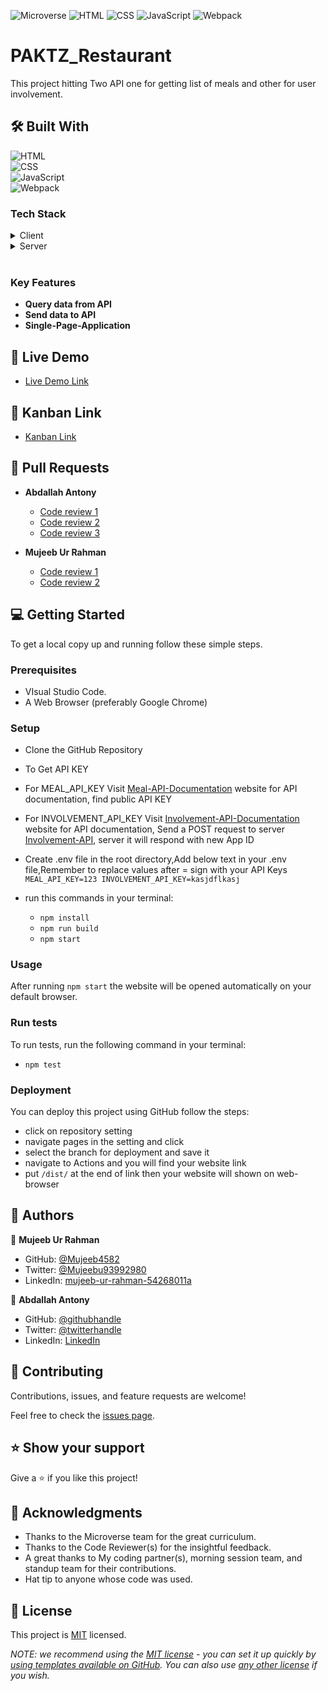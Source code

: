 ![Microverse](https://img.shields.io/badge/Microverse-blueviolet) ![HTML](https://img.shields.io/badge/-HTML-orange) ![CSS](https://img.shields.io/badge/-CSS-blue) ![JavaScript](https://img.shields.io/badge/-JavaScript-yellow) ![Webpack](https://img.shields.io/badge/-Webpack-green)

# PAKTZ_Restaurant
This project hitting Two API one for getting list of meals and other for user involvement.

## 🛠 Built With 
<a name="built-with">![HTML](https://img.shields.io/badge/-HTML-orange) <br> ![CSS](https://img.shields.io/badge/-CSS-blue) <br> ![JavaScript](https://img.shields.io/badge/-JavaScript-yellow) <br> ![Webpack](https://img.shields.io/badge/-Webpack-green)</a>

### Tech Stack <a name="tech-stack"></a>

<details>
  <summary>Client</summary>
  <ul>
    <li><a href="https://developer.mozilla.org/en-US/docs/Web/JavaScript
">JavaScript</a></li>
  </ul>
</details>

<details>
  <summary>Server</summary>
  <ul>
    <li><a href="https://www.themealdb.com/api.php">MealAPI</a></li>
    <li><a href="https://www.notion.so/Involvement-API-869e60b5ad104603aa6db59e08150270">InvolvementAPI</a></li>
  </ul>
</details>

<!-- Features -->
<br>

### Key Features <a name="key-features"></a>

- **Query data from API**
- **Send data to API**
- **Single-Page-Application**

<!-- LIVE DEMO -->

## 🚀 Live Demo <a name="live-demo"></a>

- [Live Demo Link](https://abdallahmalima.github.io/PAKTZ_Restaurant/dist/)

<!-- Kanban Link -->

## 🚀 Kanban Link <a name="kanban-link"></a>

- [Kanban Link](https://github.com/abdallahmalima/PAKTZ_Restaurant/projects/1)

<!-- Links to the pull requests -->

## 🚀 Pull Requests <a name="Pull Requests"></a>

- **Abdallah Antony**

  - [Code review 1](https://github.com/abdallahmalima/PAKTZ_Restaurant/pull/26#pullrequestreview-1194191748)
  - [Code review 2](https://github.com/abdallahmalima/PAKTZ_Restaurant/pull/23#pullrequestreview-1190185464)
  - [Code review 3](https://github.com/abdallahmalima/PAKTZ_Restaurant/pull/24#pullrequestreview-1191428686)

- **Mujeeb Ur Rahman**

  - [Code review 1](https://github.com/abdallahmalima/PAKTZ_Restaurant/pull/25#pullrequestreview-1193319062)
  - [Code review 2](https://github.com/abdallahmalima/PAKTZ_Restaurant/pull/22#pullrequestreview-1190167891)

<!-- GETTING STARTED -->

## 💻 Getting Started <a name="getting-started"></a>

To get a local copy up and running follow these simple steps.

### Prerequisites

- VIsual Studio Code.
- A Web Browser (preferably Google Chrome)

### Setup

- Clone the GitHub Repository
- To Get API KEY
- For MEAL_API_KEY Visit [Meal-API-Documentation](https://www.themealdb.com/api.php)
website for API documentation, find public API KEY
- For INVOLVEMENT_API_KEY Visit [Involvement-API-Documentation](https://www.notion.so/Involvement-API-869e60b5ad104603aa6db59e08150270) website for API documentation, Send a POST request to server [Involvement-API](https://us-central1-involvement-api.cloudfunctions.net/capstoneApi/apps/), server it will respond with new App ID
- Create .env file in the root directory,Add below text in your .env file,Remember to replace values after = sign with your API Keys
`MEAL_API_KEY=123
INVOLVEMENT_API_KEY=kasjdflkasj`

- run this commands in your terminal:
    - `npm install`
    - `npm run build`
    - `npm start`

### Usage
  After running `npm start` the website will be opened automatically on your default browser.

### Run tests

To run tests, run the following command in your terminal:
  - `npm test`

### Deployment

You can deploy this project using GitHub follow the steps:

  - click on repository setting
  - navigate pages in the setting and click
  - select the branch for deployment and save it
  - navigate to Actions and you will find your website link
  - put `/dist/` at the end of link then your website will shown on web-browser 

<!-- AUTHORS -->

## 👥 Authors <a name="authors"></a>

👤 **Mujeeb Ur Rahman**

- GitHub: [@Mujeeb4582](https://github.com/Mujeeb4582)
- Twitter: [@Mujeebu93992980](https://twitter.com/Mujeebu93992980)
- LinkedIn: [mujeeb-ur-rahman-54268011a](https://linkedin.com/in/mujeeb-ur-rahman-54268011a)

👤 **Abdallah Antony**

- GitHub: [@githubhandle](https://github.com/abdallahmalima)
- Twitter: [@twitterhandle](https://twitter.com/Softmal1)
- LinkedIn: [LinkedIn](https://www.linkedin.com/in/abdallah-malima-antony/)


<!-- CONTRIBUTING -->

## 🤝 Contributing <a name="contributing"></a>

Contributions, issues, and feature requests are welcome!

Feel free to check the [issues page](../../issues/).

<!-- SUPPORT -->

## ⭐️ Show your support <a name="support"></a>

Give a ⭐️ if you like this project!

<!-- ACKNOWLEDGEMENTS -->

## 🙏 Acknowledgments <a name="acknowledgements"></a>

- Thanks to the Microverse team for the great curriculum.
- Thanks to the Code Reviewer(s) for the insightful feedback.
- A great thanks to My coding partner(s), morning session team, and standup team for their contributions.
- Hat tip to anyone whose code was used.

<!-- LICENSE -->

## 📝 License <a name="license"></a>

This project is [MIT](https://github.com/abdallahmalima/PAKTZ_Restaurant/blob/dev/LICENCE) licensed.

_NOTE: we recommend using the [MIT license](https://choosealicense.com/licenses/mit/) - you can set it up quickly by [using templates available on GitHub](https://docs.github.com/en/communities/setting-up-your-project-for-healthy-contributions/adding-a-license-to-a-repository). You can also use [any other license](https://choosealicense.com/licenses/) if you wish._
